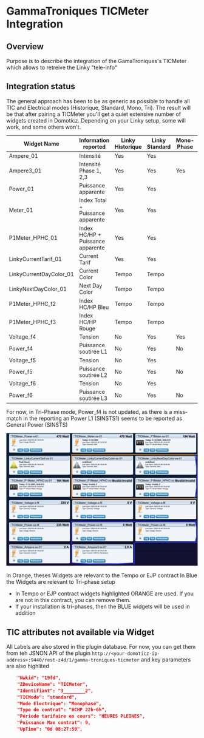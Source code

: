 # GammaTroniques TICMeter Integration

## Overview

Purpose is to describe the integration of the GamaTroniques's TICMeter which allows to retreive the Linky "tele-info"

## Integration status

The general approach has been to be as generic as possible to handle all TIC and Electrical modes (Historique, Standard, Mono, Tri). The result will be that after pairing a TICMeter you'll get a quiet extensive number of widgets created in Domoticz.
Depending on your Linky setup, some will work, and some others won't.

| Widget Name             | Information reported              | Linky Historique | Linky Standard | Mono-Phase | Tri-phase |
| ----------------------- | --------------------------------- | ---------------- | -------------- | ---------- | --------- |
| Ampere_01               | Intensité                         |      Yes         |     Yes        |            |           |
| Ampere3_01              | Intensité Phase 1, 2,3            |      Yes         |     Yes        |   Yes      |   Yes     |
| Power_01                | Puissance apparente               |      Yes         |     Yes        |            |           |
| Meter_01                | Index Total + Puissance apparente |      Yes         |     Yes        |            |           |
| P1Meter_HPHC_01         | Index HC/HP + Puissance apparente |      Yes         |     Yes        |            |           |
| LinkyCurrentTarif_01    | Current Tarif                     |      Yes         |     Yes        |            |           |
| LinkyCurrentDayColor_01 | Current Color                     |    Tempo         |     Tempo      |            |           |
| LinkyNextDayColor_01    | Next Day Color                    |    Tempo         |     Tempo      |            |           |
| P1Meter_HPHC_f2         | Index HC/HP Bleu                  |    Tempo         |     Tempo      |            |           |
| P1Meter_HPHC_f3         | Index HC/HP Rouge                 |    Tempo         |     Tempo      |            |           |
| Voltage_f4              | Tension                           |      No          |     Yes        |    Yes     |   Yes     |
| Power_f4                | Puissance soutirée  L1            |     No           |     Yes        |   No       |  Yes      |
| Voltage_f5              | Tension                           |      No          |     Yes        |            |           |
| Power_f5                | Puissance soutirée  L2            |     No           |     Yes        |   No       |  Yes      |
| Voltage_f6              | Tension                           |      No          |     Yes        |            |           |
| Power_f6                | Puissance soutirée  L3            |     No           |     Yes        |   No       |  Yes      |

For now, in Tri-Phase mode, Power_f4 is not updated, as there is a miss-match in the reporting an Power L1 (SINSTS1) seems to be reported as General Power (SINSTS)

![ZLinky Widgets on Domoticz](../Images/GammaTroniques-TICMeter.png)

In Orange, theses Widgets are relevant to the Tempo or EJP contract
In Blue the Widgets are relevant to Tri-phase setup

* In Tempo or EJP contract widgets highlighted ORANGE are used. If you are not in this contract, you can remove them.
* If your installation is tri-phases, then the BLUE widgets will be used in addition

## TIC attributes not available via Widget

All Labels are also stored in the plugin database.  For now, you can get them from teh JSNON API of the plugin `http://<your-domoticz-ip-address>:9440/rest-z4d/1/gamma-troniques-ticmeter` and key parameters are also highlited

```json
    "Nwkid": "19fd",
    "ZDeviceName": "TICMeter",
    "Identifiant": "3________2",
    "TICMode": "standard",
    "Mode Electrique": "Monophasé",
    "Type de contrat": "HCHP 22h-6h",
    "Période tarifaire en cours": "HEURES PLEINES",
    "Puissance Max contrat": 9,
    "UpTime": "0d 08:27:59",
```
